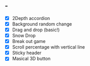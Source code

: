 ## -

- [x] 2Depth accordion
- [x] Background random change
- [x] Drag and drop (basic!)
- [x] Snow Drop
- [x] Break out game 
- [x] Scroll percentage with vertical line
- [x] Sticky header
- [x] Masical 3D button